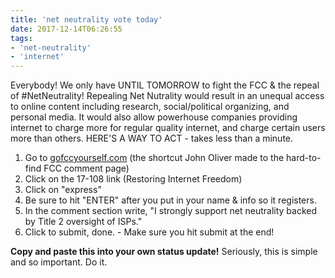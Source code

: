 ```yaml
---
title: 'net neutrality vote today'
date: 2017-12-14T06:26:55
tags:
- 'net-neutrality'
- 'internet'
---
```


Everybody! We only have UNTIL TOMORROW to fight the FCC & the repeal of
\#NetNeutrality! Repealing Net Nutrality would result in an unequal
access to online content including research, social/political
organizing, and personal media. It would also allow powerhouse companies
providing internet to charge more for regular quality internet, and
charge certain users more than others. HERE'S A WAY TO ACT - takes less
than a minute.

1.  Go to [gofccyourself.com](http://gofccyourself.com) (the shortcut
    John Oliver made to the hard-to-find FCC comment page)
2.  Click on the 17-108 link (Restoring Internet Freedom)
3.  Click on "express"
4.  Be sure to hit "ENTER" after you put in your name & info so it
    registers.
5.  In the comment section write, "I strongly support net neutrality
    backed by Title 2 oversight of ISPs."
6.  Click to submit, done. - Make sure you hit submit at the end!

**Copy and paste this into your own status update!** Seriously, this is
simple and so important. Do it.
